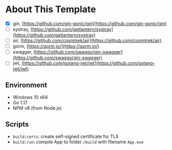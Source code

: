 # About This Template

- [x] gin, [https://github.com/gin-gonic/gin](https://github.com/gin-gonic/gin)
- [ ] systray, [https://github.com/getlantern/systray](https://github.com/getlantern/systray)
- [ ] air, [https://github.com/cosmtrek/air](https://github.com/cosmtrek/air)
- [ ] gorm, [https://gorm.io/](https://gorm.io/)
- [ ] swagger, [https://github.com/swaggo/gin-swagger](https://github.com/swaggo/gin-swagger)
- [ ] jwt, [https://github.com/golang-jwt/jwt](https://github.com/golang-jwt/jwt)

## Environment

- Windows 10 x64
- Go 1.17
- NPM v8 (from Node.js)

## Scripts

- `build:certs`: create self-signed certificate for TLS
- `build:run`: compile App to folder `/build` with filename `App.exe`


